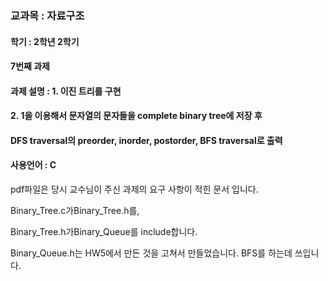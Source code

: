 ### 교과목 : 자료구조
#### 학기 : 2학년 2학기
#### 7번째 과제
#### 과제 설명 : 1. 이진 트리를 구현 
#### 2. 1을 이용해서 문자열의 문자들을 complete binary tree에 저장 후 
#### DFS traversal의 preorder, inorder, postorder, BFS traversal로 출력
#### 사용언어 : C

pdf파일은 당시 교수님이 주신 과제의 요구 사항이 적힌 문서 입니다.

Binary_Tree.c가Binary_Tree.h를,

Binary_Tree.h가Binary_Queue를 include합니다.

Binary_Queue.h는 HW5에서 만든 것을 고쳐서 만들었습니다. BFS를 하는데 쓰입니다.
